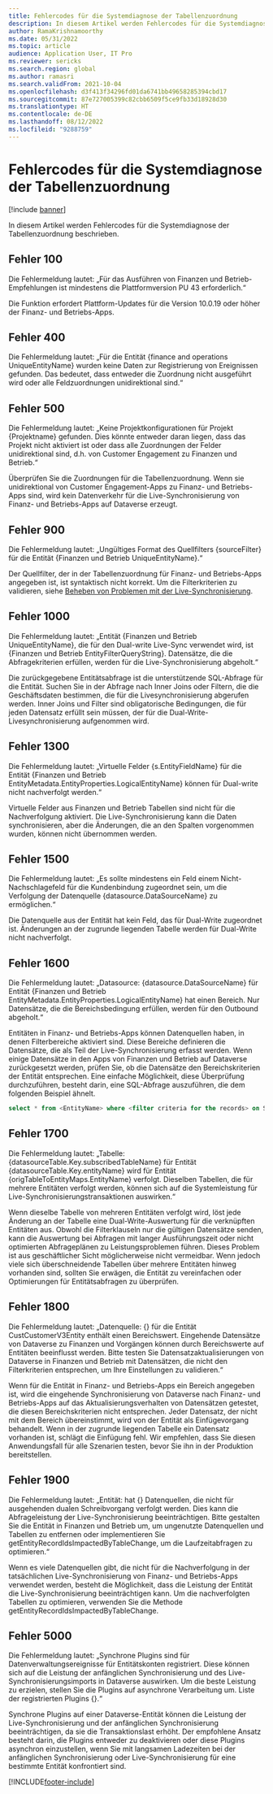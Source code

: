 ```yaml
---
title: Fehlercodes für die Systemdiagnose der Tabellenzuordnung
description: In diesem Artikel werden Fehlercodes für die Systemdiagnose der Tabellenzuordnung beschrieben.
author: RamaKrishnamoorthy
ms.date: 05/31/2022
ms.topic: article
audience: Application User, IT Pro
ms.reviewer: sericks
ms.search.region: global
ms.author: ramasri
ms.search.validFrom: 2021-10-04
ms.openlocfilehash: d3f413f34296fd01da6741bb49658285394cbd17
ms.sourcegitcommit: 87e727005399c82cbb6509f5ce9fb33d18928d30
ms.translationtype: HT
ms.contentlocale: de-DE
ms.lasthandoff: 08/12/2022
ms.locfileid: "9288759"
---
```

# <a name="errors-codes-for-the-table-map-health-check"></a>Fehlercodes für die Systemdiagnose der Tabellenzuordnung

[!include [banner](../../includes/banner.md)]



In diesem Artikel werden Fehlercodes für die Systemdiagnose der Tabellenzuordnung beschrieben.

## <a name="error-100"></a>Fehler 100

Die Fehlermeldung lautet: „Für das Ausführen von Finanzen und Betrieb-Empfehlungen ist mindestens die Plattformversion PU 43 erforderlich.“

Die Funktion erfordert Plattform-Updates für die Version 10.0.19 oder höher der Finanz- und Betriebs-Apps.

## <a name="error-400"></a>Fehler 400

Die Fehlermeldung lautet: „Für die Entität \{finance and operations UniqueEntityName\} wurden keine Daten zur Registrierung von Ereignissen gefunden. Das bedeutet, dass entweder die Zuordnung nicht ausgeführt wird oder alle Feldzuordnungen unidirektional sind.“

## <a name="error-500"></a>Fehler 500

Die Fehlermeldung lautet: „Keine Projektkonfigurationen für Projekt \{Projektname\} gefunden. Dies könnte entweder daran liegen, dass das Projekt nicht aktiviert ist oder dass alle Zuordnungen der Felder unidirektional sind, d.h. von Customer Engagement zu Finanzen und Betrieb.“

Überprüfen Sie die Zuordnungen für die Tabellenzuordnung. Wenn sie unidirektional von Customer Engagement-Apps zu Finanz- und Betriebs-Apps sind, wird kein Datenverkehr für die Live-Synchronisierung von Finanz- und Betriebs-Apps auf Dataverse erzeugt.

## <a name="error-900"></a>Fehler 900

Die Fehlermeldung lautet: „Ungültiges Format des Quellfilters \{sourceFilter\} für die Entität \{Finanzen und Betrieb UniqueEntityName\}.“

Der Quellfilter, der in der Tabellenzuordnung für Finanz- und Betriebs-Apps angegeben ist, ist syntaktisch nicht korrekt. Um die Filterkriterien zu validieren, siehe [Beheben von Problemen mit der Live-Synchronisierung](dual-write-troubleshooting-live-sync.md#live-synchronization-issues-that-are-caused-by-incorrect-query-filter-syntax-on-the-dual-write-maps).

## <a name="error-1000"></a>Fehler 1000

Die Fehlermeldung lautet: „Entität \{Finanzen und Betrieb UniqueEntityName\}, die für den Dual-write Live-Sync verwendet wird, ist \{Finanzen und Betrieb EntityFilterQueryString\}. Datensätze, die die Abfragekriterien erfüllen, werden für die Live-Synchronisierung abgeholt.“

Die zurückgegebene Entitätsabfrage ist die unterstützende SQL-Abfrage für die Entität. Suchen Sie in der Abfrage nach Inner Joins oder Filtern, die die Geschäftsdaten bestimmen, die für die Livesynchronisierung abgerufen werden. Inner Joins und Filter sind obligatorische Bedingungen, die für jeden Datensatz erfüllt sein müssen, der für die Dual-Write-Livesynchronisierung aufgenommen wird.

## <a name="error-1300"></a>Fehler 1300

Die Fehlermeldung lautet: „Virtuelle Felder \{s.EntityFieldName\} für die Entität \{Finanzen und Betrieb EntityMetadata.EntityProperties.LogicalEntityName\} können für Dual-write nicht nachverfolgt werden.“

Virtuelle Felder aus Finanzen und Betrieb Tabellen sind nicht für die Nachverfolgung aktiviert. Die Live-Synchronisierung kann die Daten synchronisieren, aber die Änderungen, die an den Spalten vorgenommen wurden, können nicht übernommen werden.

## <a name="error-1500"></a>Fehler 1500

Die Fehlermeldung lautet: „Es sollte mindestens ein Feld einem Nicht-Nachschlagefeld für die Kundenbindung zugeordnet sein, um die Verfolgung der Datenquelle \{datasource.DataSourceName\} zu ermöglichen.“

Die Datenquelle aus der Entität hat kein Feld, das für Dual-Write zugeordnet ist. Änderungen an der zugrunde liegenden Tabelle werden für Dual-Write nicht nachverfolgt.

## <a name="error-1600"></a>Fehler 1600

Die Fehlermeldung lautet: „Datasource: \{datasource.DataSourceName\} für Entität \{Finanzen und Betrieb EntityMetadata.EntityProperties.LogicalEntityName\} hat einen Bereich. Nur Datensätze, die die Bereichsbedingung erfüllen, werden für den Outbound abgeholt.“

Entitäten in Finanz- und Betriebs-Apps können Datenquellen haben, in denen Filterbereiche aktiviert sind. Diese Bereiche definieren die Datensätze, die als Teil der Live-Synchronisierung erfasst werden. Wenn einige Datensätze in den Apps von Finanzen und Betrieb auf Dataverse zurückgesetzt werden, prüfen Sie, ob die Datensätze den Bereichskriterien der Entität entsprechen. Eine einfache Möglichkeit, diese Überprüfung durchzuführen, besteht darin, eine SQL-Abfrage auszuführen, die dem folgenden Beispiel ähnelt.

```sql
select * from <EntityName> where <filter criteria for the records> on SQL.
```

## <a name="error-1700"></a>Fehler 1700

Die Fehlermeldung lautet: „Tabelle: \{datasourceTable.Key.subscribedTableName\} für Entität \{datasourceTable.Key.entityName\} wird für Entität \{origTableToEntityMaps.EntityName\} verfolgt. Dieselben Tabellen, die für mehrere Entitäten verfolgt werden, können sich auf die Systemleistung für Live-Synchronisierungstransaktionen auswirken.“

Wenn dieselbe Tabelle von mehreren Entitäten verfolgt wird, löst jede Änderung an der Tabelle eine Dual-Write-Auswertung für die verknüpften Entitäten aus. Obwohl die Filterklauseln nur die gültigen Datensätze senden, kann die Auswertung bei Abfragen mit langer Ausführungszeit oder nicht optimierten Abfrageplänen zu Leistungsproblemen führen. Dieses Problem ist aus geschäftlicher Sicht möglicherweise nicht vermeidbar. Wenn jedoch viele sich überschneidende Tabellen über mehrere Entitäten hinweg vorhanden sind, sollten Sie erwägen, die Entität zu vereinfachen oder Optimierungen für Entitätsabfragen zu überprüfen.

## <a name="error-1800"></a>Fehler 1800
Die Fehlermeldung lautet: „Datenquelle: {} für die Entität CustCustomerV3Entity enthält einen Bereichswert. Eingehende Datensätze von Dataverse zu Finanzen und Vorgängen können durch Bereichswerte auf Entitäten beeinflusst werden. Bitte testen Sie Datensatzaktualisierungen von Dataverse in Finanzen und Betrieb mit Datensätzen, die nicht den Filterkriterien entsprechen, um Ihre Einstellungen zu validieren.“

Wenn für die Entität in Finanz- und Betriebs-Apps ein Bereich angegeben ist, wird die eingehende Synchronisierung von Dataverse nach Finanz- und Betriebs-Apps auf das Aktualisierungsverhalten von Datensätzen getestet, die diesen Bereichskriterien nicht entsprechen. Jeder Datensatz, der nicht mit dem Bereich übereinstimmt, wird von der Entität als Einfügevorgang behandelt. Wenn in der zugrunde liegenden Tabelle ein Datensatz vorhanden ist, schlägt die Einfügung fehl. Wir empfehlen, dass Sie diesen Anwendungsfall für alle Szenarien testen, bevor Sie ihn in der Produktion bereitstellen.

## <a name="error-1900"></a>Fehler 1900
Die Fehlermeldung lautet: „Entität: hat {} Datenquellen, die nicht für ausgehenden dualen Schreibvorgang verfolgt werden. Dies kann die Abfrageleistung der Live-Synchronisierung beeinträchtigen. Bitte gestalten Sie die Entität in Finanzen und Betrieb um, um ungenutzte Datenquellen und Tabellen zu entfernen oder implementieren Sie getEntityRecordIdsImpactedByTableChange, um die Laufzeitabfragen zu optimieren.“

Wenn es viele Datenquellen gibt, die nicht für die Nachverfolgung in der tatsächlichen Live-Synchronisierung von Finanz- und Betriebs-Apps verwendet werden, besteht die Möglichkeit, dass die Leistung der Entität die Live-Synchronisierung beeinträchtigen kann. Um die nachverfolgten Tabellen zu optimieren, verwenden Sie die Methode getEntityRecordIdsImpactedByTableChange.

## <a name="error-5000"></a>Fehler 5000
Die Fehlermeldung lautet: „Synchrone Plugins sind für Datenverwaltungsereignisse für Entitätskonten registriert. Diese können sich auf die Leistung der anfänglichen Synchronisierung und des Live-Synchronisierungsimports in Dataverse auswirken. Um die beste Leistung zu erzielen, stellen Sie die Plugins auf asynchrone Verarbeitung um. Liste der registrierten Plugins {}.“

Synchrone Plugins auf einer Dataverse-Entität können die Leistung der Live-Synchronisierung und der anfänglichen Synchronisierung beeinträchtigen, da sie die Transaktionslast erhöht. Der empfohlene Ansatz besteht darin, die Plugins entweder zu deaktivieren oder diese Plugins asynchron einzustellen, wenn Sie mit langsamen Ladezeiten bei der anfänglichen Synchronisierung oder Live-Synchronisierung für eine bestimmte Entität konfrontiert sind.

[!INCLUDE[footer-include](../../../../includes/footer-banner.md)]


